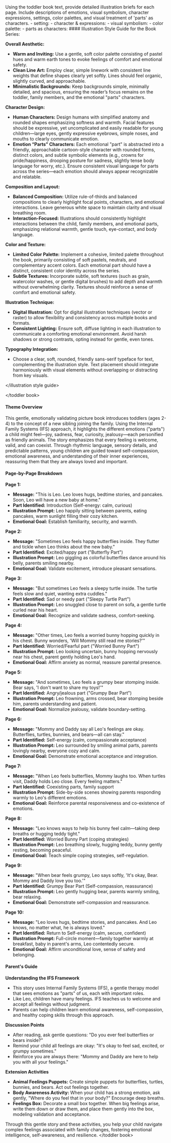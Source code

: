 <your task> 
Using the toddler book text, provide detailed illustration briefs for each page. Include descriptions of emotions, visual symbolism, character expressions, settings, color palettes, and visual treatment of 'parts' as characters.
</your task>

<output instructions>
- setting:
- character & expressions:
- visual symbolism:
- color palette:
- parts as characters:
</output instructions>

<illustration style guide>
#### Illustration Style Guide for the Book Series:

**Overall Aesthetic:**
- **Warm and Inviting:** Use a gentle, soft color palette consisting of pastel hues and warm earth tones to evoke feelings of comfort and emotional safety.
- **Clean Line Art:** Employ clear, simple linework with consistent line weights that define shapes clearly yet softly. Lines should feel organic, slightly curved, and approachable.
- **Minimalistic Backgrounds:** Keep backgrounds simple, minimally detailed, and spacious, ensuring the reader’s focus remains on the toddler, family members, and the emotional "parts" characters.

**Character Design:**
- **Human Characters:** Design humans with simplified anatomy and rounded shapes emphasizing softness and warmth. Facial features should be expressive, yet uncomplicated and easily readable for young children—large eyes, gently expressive eyebrows, simple noses, and mouths to clearly communicate emotion.
- **Emotion “Parts” Characters:** Each emotional "part" is abstracted into a friendly, approachable cartoon-style character with rounded forms, distinct colors, and subtle symbolic elements (e.g., crowns for pride/happiness, drooping posture for sadness, slightly tense body language for worry, etc.). Ensure consistent visual language for parts across the series—each emotion should always appear recognizable and relatable.

**Composition and Layout:**
- **Balanced Composition:** Utilize rule-of-thirds and balanced compositions to clearly highlight focal points, characters, and emotional interactions. Leave generous white space to maintain clarity and visual breathing room.
- **Interaction-Focused:** Illustrations should consistently highlight interactions between the child, family members, and emotional parts, emphasizing relational warmth, gentle touch, eye-contact, and body language.

**Color and Texture:**
- **Limited Color Palette:** Implement a cohesive, limited palette throughout the book, primarily consisting of soft pastels, neutrals, and complementary accent colors. Each emotional part should have a distinct, consistent color identity across the series.
- **Subtle Textures:** Incorporate subtle, soft textures (such as grain, watercolor washes, or gentle digital brushes) to add depth and warmth without overwhelming clarity. Textures should reinforce a sense of comfort and emotional safety.

**Illustration Technique:**
- **Digital Illustration:** Opt for digital illustration techniques (vector or raster) to allow flexibility and consistency across multiple books and formats. 
- **Consistent Lighting:** Ensure soft, diffuse lighting in each illustration to communicate a comforting emotional environment. Avoid harsh shadows or strong contrasts, opting instead for gentle, even tones.

**Typography Integration:**
- Choose a clear, soft, rounded, friendly sans-serif typeface for text, complementing the illustration style. Text placement should integrate harmoniously with visual elements without overlapping or distracting from key visuals.

</illustration style guide>

</toddler book>
#### Theme Overview
This gentle, emotionally validating picture book introduces toddlers (ages 2-4) to the concept of a new sibling joining the family. Using the Internal Family Systems (IFS) approach, it highlights the different emotions ("parts") a child might feel—joy, sadness, fear, curiosity, jealousy—each personified as friendly animals. The story emphasizes that every feeling is welcome, valid, and can coexist. Through rhythmic language, sensory details, and predictable patterns, young children are guided toward self-compassion, emotional awareness, and understanding of their inner experiences, reassuring them that they are always loved and important.

#### Page-by-Page Breakdown

**Page 1:**  
- **Message:** "This is Leo. Leo loves hugs, bedtime stories, and pancakes. Soon, Leo will have a new baby at home."  
- **Part Identified:** Introduction (Self-energy: calm, curious)  
- **Illustration Prompt:** Leo happily sitting between parents, eating pancakes, warm sunlight filling their cozy kitchen.  
- **Emotional Goal:** Establish familiarity, security, and warmth.

**Page 2:**  
- **Message:** "Sometimes Leo feels happy butterflies inside. They flutter and tickle when Leo thinks about the new baby."  
- **Part Identified:** Excited/happy part ("Butterfly Part")  
- **Illustration Prompt:** Leo giggling as colorful butterflies dance around his belly, parents smiling nearby.  
- **Emotional Goal:** Validate excitement, introduce pleasant sensations.

**Page 3:**  
- **Message:** "But sometimes Leo feels a sleepy turtle inside. The turtle feels slow and quiet, wanting extra cuddles."  
- **Part Identified:** Sad or needy part ("Sleepy Turtle Part")  
- **Illustration Prompt:** Leo snuggled close to parent on sofa, a gentle turtle curled near his heart.  
- **Emotional Goal:** Recognize and validate sadness, comfort-seeking.

**Page 4:**  
- **Message:** "Other times, Leo feels a worried bunny hopping quickly in his chest. Bunny wonders, 'Will Mommy still read me stories?'"  
- **Part Identified:** Worried/Fearful part ("Worried Bunny Part")  
- **Illustration Prompt:** Leo looking uncertain, bunny hopping nervously near his chest, parent gently holding Leo's hand.  
- **Emotional Goal:** Affirm anxiety as normal, reassure parental presence.

**Page 5:**  
- **Message:** "And sometimes, Leo feels a grumpy bear stomping inside. Bear says, 'I don't want to share my toys!'"  
- **Part Identified:** Angry/jealous part ("Grumpy Bear Part")  
- **Illustration Prompt:** Leo frowning, arms crossed, bear stomping beside him, parents understanding and patient.  
- **Emotional Goal:** Normalize jealousy, validate boundary-setting.

**Page 6:**  
- **Message:** "Mommy and Daddy say all Leo's feelings are okay. Butterflies, turtles, bunnies, and bears—all can stay."  
- **Part Identified:** Self-energy (calm, compassionate acceptance)  
- **Illustration Prompt:** Leo surrounded by smiling animal parts, parents lovingly nearby, everyone cozy and calm.  
- **Emotional Goal:** Demonstrate emotional acceptance and integration.

**Page 7:**  
- **Message:** "When Leo feels butterflies, Mommy laughs too. When turtles visit, Daddy holds Leo close. Every feeling matters."  
- **Part Identified:** Coexisting parts, family support  
- **Illustration Prompt:** Side-by-side scenes showing parents responding warmly to Leo's different emotions.  
- **Emotional Goal:** Reinforce parental responsiveness and co-existence of emotions.

**Page 8:**  
- **Message:** "Leo knows ways to help his bunny feel calm—taking deep breaths or hugging teddy tight."  
- **Part Identified:** Worried Bunny Part (coping strategies)  
- **Illustration Prompt:** Leo breathing slowly, hugging teddy, bunny gently resting, becoming peaceful.  
- **Emotional Goal:** Teach simple coping strategies, self-regulation.

**Page 9:**  
- **Message:** "When bear feels grumpy, Leo says softly, 'It's okay, Bear. Mommy and Daddy love you too.'"  
- **Part Identified:** Grumpy Bear Part (Self-compassion, reassurance)  
- **Illustration Prompt:** Leo gently hugging bear, parents warmly smiling, bear relaxing.  
- **Emotional Goal:** Demonstrate self-compassion and reassurance.

**Page 10:**  
- **Message:** "Leo loves hugs, bedtime stories, and pancakes. And Leo knows, no matter what, he is always loved."  
- **Part Identified:** Return to Self-energy (calm, secure, confident)  
- **Illustration Prompt:** Full-circle moment—family together warmly at breakfast, baby in parent's arms, Leo contentedly secure.  
- **Emotional Goal:** Affirm unconditional love, sense of safety and belonging.

#### Parent's Guide

**Understanding the IFS Framework**  
- This story uses Internal Family Systems (IFS), a gentle therapy model that sees emotions as "parts" of us, each with important roles.  
- Like Leo, children have many feelings. IFS teaches us to welcome and accept all feelings without judgment.  
- Parents can help children learn emotional awareness, self-compassion, and healthy coping skills through this approach.

**Discussion Points**  
- After reading, ask gentle questions: "Do you ever feel butterflies or bears inside?"  
- Remind your child all feelings are okay: "It's okay to feel sad, excited, or grumpy sometimes."  
- Reinforce you are always there: "Mommy and Daddy are here to help you with all your feelings."

**Extension Activities**  
- **Animal Feelings Puppets:** Create simple puppets for butterflies, turtles, bunnies, and bears. Act out feelings together.  
- **Body Awareness Activity:** When your child has a strong emotion, ask gently, "Where do you feel that in your body?" Encourage deep breaths.  
- **Feelings Box:** Decorate a small box together. When big feelings arise, write them down or draw them, and place them gently into the box, modeling validation and acceptance.

Through this gentle story and these activities, you help your child navigate complex feelings associated with family changes, fostering emotional intelligence, self-awareness, and resilience.
</toddler book>


